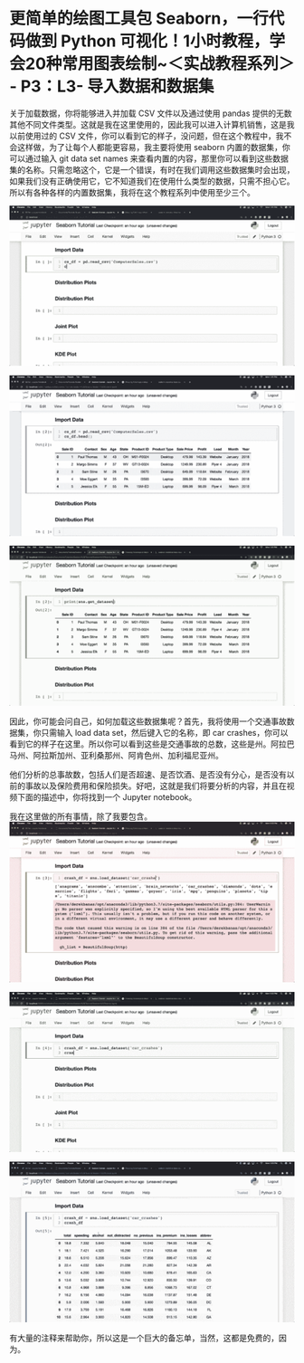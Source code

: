 # 更简单的绘图工具包 Seaborn，一行代码做到 Python 可视化！1小时教程，学会20种常用图表绘制~＜实战教程系列＞ - P3：L3- 导入数据和数据集 

关于加载数据，你将能够进入并加载 CSV 文件以及通过使用 pandas 提供的无数其他不同文件类型。这就是我在这里使用的，因此我可以进入计算机销售，这是我以前使用过的 CSV 文件，你可以看到它的样子，没问题，但在这个教程中，我不会这样做，为了让每个人都能更容易，我主要将使用 seaborn 内置的数据集，你可以通过输入 git data set names 来查看内置的内容，那里你可以看到这些数据集的名称。只需忽略这个，它是一个错误，有时在我们调用这些数据集时会出现，如果我们没有正确使用它，它不知道我们在使用什么类型的数据，只需不担心它。所以有各种各样的内置数据集，我将在这个教程系列中使用至少三个。

![](img/5bee53f2a5a6b75e28fce706ce3d0092_1.png)

![](img/5bee53f2a5a6b75e28fce706ce3d0092_2.png)

![](img/5bee53f2a5a6b75e28fce706ce3d0092_3.png)

因此，你可能会问自己，如何加载这些数据集呢？首先，我将使用一个交通事故数据集，你只需输入 load data set，然后键入它的名称，即 car crashes，你可以看到它的样子在这里。所以你可以看到这些是交通事故的总数，这些是州。阿拉巴马州、阿拉斯加州、亚利桑那州、阿肯色州、加利福尼亚州。

他们分析的总事故数，包括人们是否超速、是否饮酒、是否没有分心，是否没有以前的事故以及保险费用和保险损失。好吧，这就是我们将要分析的内容，并且在视频下面的描述中，你将找到一个 Jupyter notebook。

我在这里做的所有事情，除了我要包含。![](img/5bee53f2a5a6b75e28fce706ce3d0092_5.png)

![](img/5bee53f2a5a6b75e28fce706ce3d0092_6.png)

![](img/5bee53f2a5a6b75e28fce706ce3d0092_7.png)

有大量的注释来帮助你，所以这是一个巨大的备忘单，当然，这都是免费的，因为。
